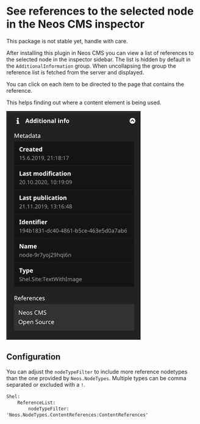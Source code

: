 # See references to the selected node in the Neos CMS inspector

This package is not stable yet, handle with care.

After installing this plugin in Neos CMS you can view a list of references
to the selected node in the inspector sidebar.
The list is hidden by default in the `AdditionalInformation` group.
When uncollapsing the group the reference list is fetched from the server
and displayed.

You can click on each item to be directed to the page that contains the reference.

This helps finding out where a content element is being used.

![Backed example](Documentation/Example.jpg)

## Configuration
            
You can adjust the `nodeTypeFilter` to include more reference nodetypes
than the one provided by `Neos.NodeTypes`.
Multiple types can be comma separated or excluded with a `!`.

    Shel:
        ReferenceList:
            nodeTypeFilter: 'Neos.NodeTypes.ContentReferences:ContentReferences'
